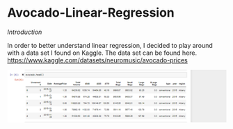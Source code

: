 # Avocado-Linear-Regression

*Introduction*

In order to better understand linear regression, I decided to play around with a data set I found on Kaggle. 
The data set can be found here. https://www.kaggle.com/datasets/neuromusic/avocado-prices


![Image](Images/Image1.png)
